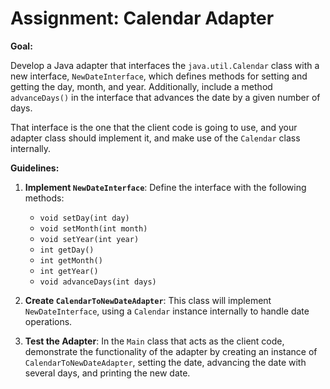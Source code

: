 # Assignment: Calendar Adapter

**Goal:**

Develop a Java adapter that interfaces the `java.util.Calendar` class with a new interface, `NewDateInterface`, which defines methods for setting and getting the day, month, and year. Additionally, include a method `advanceDays()` in the interface that advances the date by a given number of days.

That interface is the one that the client code is going to use, and your adapter class should implement it, and make use of the `Calendar` class internally.

**Guidelines:**

1. **Implement `NewDateInterface`**: Define the interface with the following methods:
    - `void setDay(int day)`
    - `void setMonth(int month)`
    - `void setYear(int year)`
    - `int getDay()`
    - `int getMonth()`
    - `int getYear()`
    - `void advanceDays(int days)`

2. **Create `CalendarToNewDateAdapter`**: This class will implement `NewDateInterface`, using a `Calendar` instance internally to handle date operations.

3. **Test the Adapter**: In the `Main` class that acts as the client code, demonstrate the functionality of the adapter by creating an instance of `CalendarToNewDateAdapter`, setting the date, advancing the date with several days, and printing the new date.
